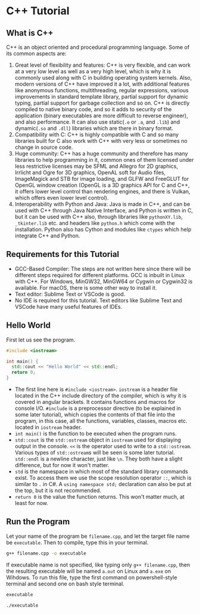 # C++ Tutorial  
## What is C++  
C++ is an object oriented and procedural programming language. Some of its common aspects are:  
1. Great level of flexibility and features: C++ is very flexible, and can work at a very low level as well as a very high level, which is why it is commonly used along with C in building operating system kernels. Also, modern versions of C++ have improved it a lot, with additional features like anonymous functions, multithreading, regular expressions, various improvements in standard template library, partial support for dynamic typing, partial support for garbage collection and so on. C++ is directly compiled to native binary code, and so it adds to security of the application (binary executables are more difficult to reverse engineer), and also performance. It can also use static(`.o` or `.a`, and `.lib`) and dynamic(`.so` and `.dll`) libraries which are there in binary format.
2. Compatibility with C: C++ is highly compatible with C and so many libraries built for C also work with C++ with very less or sometimes no change in source code.  
3. Huge community: C++ has a huge community and therefore has many libraries to help programming in it, common ones of them licensed under less restrictive licenses may be SFML and Allegro for 2D graphics, Irrlicht and Ogre for 3D graphics, OpenAL soft for Audio files, ImageMagick and STB for image loading, and GLFW and FreeGLUT for OpenGL window creation (OpenGL is a 3D graphics API for C and C++, it offers lower level control than rendering engines, and there is Vulkan, which offers even lower level control).  
4. Interoperability with Python and Java: Java is made in C++, and can be used with C++ through Java Native Interface, and Python is written in C, but it can be used with C++ also, through libraries like `pythonXY.lib`, `_tkinter.lib` etc. and headers like `python.h` which come with the installation. Python also has Cython and modules like `ctypes` which help integrate C++ and Python.  
## Requirements for this Tutorial  
* GCC-Based Compiler: The steps are not written here since there will be different steps required for different platforms. GCC is inbuilt in Linux with C++. For Windows, MinGW32, MinGW64 or Cygwin or Cygwin32 is available. For macOS, there is some other way to install it.  
* Text editor: Sublime Text or VSCode is good.  
* No IDE is required for this tutorial. Text editors like Sublime Text and VSCode have many useful features of IDEs.  
## Hello World  
First let us see the program.  
```c++
#include <iostream>

int main() {
  std::cout << "Hello World" << std::endl;
  return 0;
}
```  
* The first line here is `#include <iostream>`. `iostream` is a header file located in the C++ include directory of the compiler, which is why it is covered in angular brackets. It contains functions and macros for console I/O. `#include` is a preprocessor directive (to be explained in some later tutorial), which copies the contents of that file into the program, in this case, all the functions, variables, classes, macros etc. located in `iostream` header.  
* `int main()` is the function to be executed when the program runs.  
* `std::cout` is the `std::ostream` object in `iostream` used for displaying output in the console. `<<` is the operator used to write to a `std::ostream`. Various types of `std::ostream`s will be seen is some later tutorial. `std::endl` is a newline character, just like `\n`. They both have a slight difference, but for now it won't matter.  
* `std` is the namespace in which most of the standard library commands exist. To access them we use the scope resolution operator `::`, which is similar to `.` in C#. A `using namespace std;` declaration can also be put at the top, but it is not recommended.  
* `return 0` is the value the function returns. This won't matter much, at least for now.  
## Run the Program  
Let your name of the program be `filename.cpp`, and let the target file name be `executable`. Then to compile, type this in your terminal.  
```bat
g++ filename.cpp -o executable
```  
If executable name is not specified, like typing only `g++ filename.cpp`, then the resulting executable will be named `a.out` on Linux and `a.exe` on Wihdows. To run this file, type the first command on powershell-style terminal and second one on bash style terminal.  
```bat
executable
```  
```bat
./executable
```  
